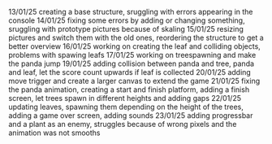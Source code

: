 13/01/25
creating a base structure, sruggling with errors appearing in the console
14/01/25
fixing some errors by adding or changing something, sruggling with prototype pictures because of skaling
15/01/25
resizing pictures and switch them with the old ones, reordering the structure to get a better overview
16/01/25
working on creating the leaf and colliding objects, problems with spawing leafs
17/01/25
working on treespawning and make the panda jump
19/01/25
adding collision between panda and tree, panda and leaf, let the score count upwards if leaf is collected
20/01/25
adding move trigger and create a larger canvas to extend the game
21/01/25
fixing the panda animation, creating a start and finish platform, adding a finish screen, let trees spawn in different heights and adding gaps
22/01/25
updating leaves, spawning them depending on the height of the trees, adding a game over screen, adding sounds
23/01/25
adding progressbar and a plant as an enemy, struggles because of wrong pixels and the animation was not smooths
